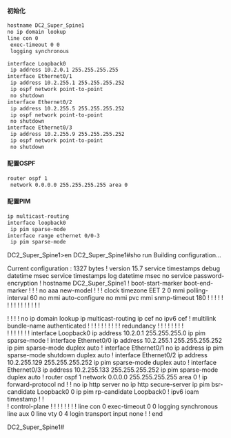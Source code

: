 #### 初始化
```markdown
hostname DC2_Super_Spine1
no ip domain lookup
line con 0
 exec-timeout 0 0
 logging synchronous

interface Loopback0
 ip address 10.2.0.1 255.255.255.255
interface Ethernet0/1
 ip address 10.2.255.1 255.255.255.252
 ip ospf network point-to-point
 no shutdown
interface Ethernet0/2
 ip address 10.2.255.5 255.255.255.252
 ip ospf network point-to-point
 no shutdown
interface Ethernet0/3
 ip address 10.2.255.9 255.255.255.252
 ip ospf network point-to-point
 no shutdown


```

#### 配置OSPF
```markdown
router ospf 1
 network 0.0.0.0 255.255.255.255 area 0
```

#### 配置PIM
```markdown
ip multicast-routing 
interface loopback0
 ip pim sparse-mode
interface range ethernet 0/0-3
 ip pim sparse-mode

```


DC2_Super_Spine1>en
DC2_Super_Spine1#sho run
Building configuration...

Current configuration : 1327 bytes
!
version 15.7
service timestamps debug datetime msec
service timestamps log datetime msec
no service password-encryption
!
hostname DC2_Super_Spine1
!
boot-start-marker
boot-end-marker
!
!
!
no aaa new-model
!
!
!
clock timezone EET 2 0
mmi polling-interval 60
no mmi auto-configure
no mmi pvc
mmi snmp-timeout 180
!
!
!
!
!
!
!
!
!
!
!
!
!
!
!


!
!
!
!
no ip domain lookup
ip multicast-routing 
ip cef
no ipv6 cef
!
multilink bundle-name authenticated
!
!
!
!
!
!
!
!
!
!
redundancy
!
!
! 
!
!
!
!
!         
!
!
!
!
!
!
!
interface Loopback0
 ip address 10.2.0.1 255.255.255.0
 ip pim sparse-mode
!
interface Ethernet0/0
 ip address 10.2.255.1 255.255.255.252
 ip pim sparse-mode
 duplex auto
!
interface Ethernet0/1
 no ip address
 ip pim sparse-mode
 shutdown
 duplex auto
!
interface Ethernet0/2
 ip address 10.2.255.129 255.255.255.252
 ip pim sparse-mode
 duplex auto
!
interface Ethernet0/3
 ip address 10.2.255.133 255.255.255.252
 ip pim sparse-mode
 duplex auto
!
router ospf 1
 network 0.0.0.0 255.255.255.255 area 0
!
ip forward-protocol nd
!
!
no ip http server
no ip http secure-server
ip pim bsr-candidate Loopback0 0
ip pim rp-candidate Loopback0
!
ipv6 ioam timestamp
!
!         
!
control-plane
!
!
!
!
!
!
!
!
line con 0
 exec-timeout 0 0
 logging synchronous
line aux 0
line vty 0 4
 login
 transport input none
!
!
end

DC2_Super_Spine1#            
